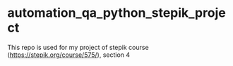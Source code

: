 # automation_qa_python_stepik_project
This repo is used for my project of stepik course (https://stepik.org/course/575/), section 4
